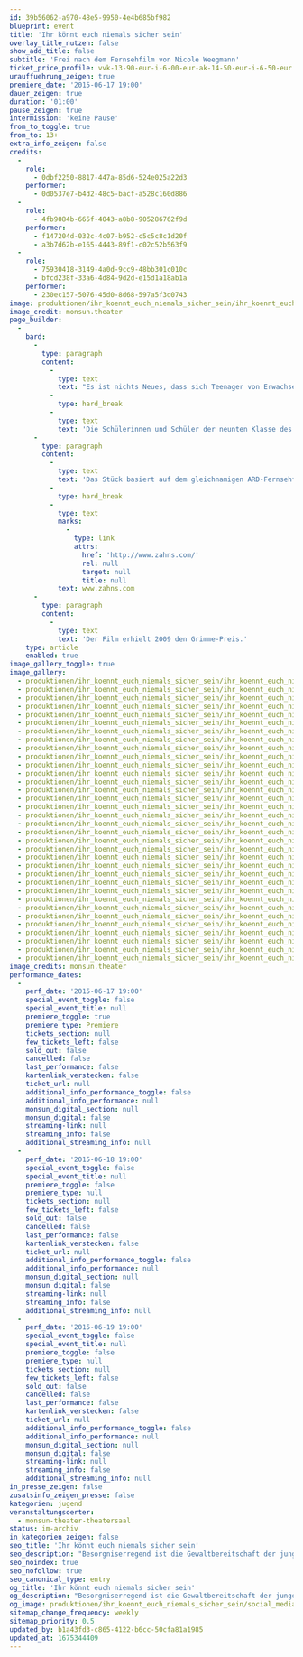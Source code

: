 ```yaml
---
id: 39b56062-a970-48e5-9950-4e4b685bf982
blueprint: event
title: 'Ihr könnt euch niemals sicher sein'
overlay_title_nutzen: false
show_add_title: false
subtitle: 'Frei nach dem Fernsehfilm von Nicole Weegmann'
ticket_price_profile: vvk-13-90-eur-i-6-00-eur-ak-14-50-eur-i-6-50-eur
urauffuehrung_zeigen: true
premiere_date: '2015-06-17 19:00'
dauer_zeigen: true
duration: '01:00'
pause_zeigen: true
intermission: 'keine Pause'
from_to_toggle: true
from_to: 13+
extra_info_zeigen: false
credits:
  -
    role:
      - 0dbf2250-8817-447a-85d6-524e025a22d3
    performer:
      - 0d0537e7-b4d2-48c5-bacf-a528c160d886
  -
    role:
      - 4fb9084b-665f-4043-a8b8-905286762f9d
    performer:
      - f147204d-032c-4c07-b952-c5c5c8c1d20f
      - a3b7d62b-e165-4443-89f1-c02c52b563f9
  -
    role:
      - 75930418-3149-4a0d-9cc9-48bb301c010c
      - bfcd238f-33a6-4d84-9d2d-e15d1a18ab1a
    performer:
      - 230ec157-5076-45d0-8d68-597a5f3d0743
image: produktionen/ihr_koennt_euch_niemals_sicher_sein/ihr_koennt_euch_niemals_sicher_sein_26_c_monsun.theater.jpg
image_credit: monsun.theater
page_builder:
  -
    bard:
      -
        type: paragraph
        content:
          -
            type: text
            text: "Es ist nichts Neues, dass sich Teenager von Erwachsenen unverstanden fühlen. Eltern und Lehrer brüskieren sich wie eh und je über die Jugend und deren Vorlieben. In der populären Hiphop-Szene gelten die Texte oft als gewalttätig, frauenverachtend und gefährlich. Und Computerspiele tragen auch mit zu einer verzogenen Jugend bei. Besorgniserregend ist die Gewaltbereitschaft der jungen Menschen. Die Zunahme von Amokläufern an Schulen macht Angst und kann manchmal zu fatalen Verdächtigungen führen.\_"
          -
            type: hard_break
          -
            type: text
            text: 'Die Schülerinnen und Schüler der neunten Klasse des Gymnasiums Othmarschen widmen sich auf der Basis des gleichnamigen Films dem Thema einer missverstandenen Jugend, die einfach nur ernst genommen werden möchte.'
      -
        type: paragraph
        content:
          -
            type: text
            text: 'Das Stück basiert auf dem gleichnamigen ARD-Fernsehfilm von Nicole Weegmann, Drehbuch: Eva Zahn & Volker A. Zahn.'
          -
            type: hard_break
          -
            type: text
            marks:
              -
                type: link
                attrs:
                  href: 'http://www.zahns.com/'
                  rel: null
                  target: null
                  title: null
            text: www.zahns.com
      -
        type: paragraph
        content:
          -
            type: text
            text: 'Der Film erhielt 2009 den Grimme-Preis.'
    type: article
    enabled: true
image_gallery_toggle: true
image_gallery:
  - produktionen/ihr_koennt_euch_niemals_sicher_sein/ihr_koennt_euch_niemals_sicher_sein_01_c_monsun.theater.jpg
  - produktionen/ihr_koennt_euch_niemals_sicher_sein/ihr_koennt_euch_niemals_sicher_sein_02_c_monsun.theater.jpg
  - produktionen/ihr_koennt_euch_niemals_sicher_sein/ihr_koennt_euch_niemals_sicher_sein_04_c_monsun.theater.jpg
  - produktionen/ihr_koennt_euch_niemals_sicher_sein/ihr_koennt_euch_niemals_sicher_sein_03_c_monsun.theater.jpg
  - produktionen/ihr_koennt_euch_niemals_sicher_sein/ihr_koennt_euch_niemals_sicher_sein_05_c_monsun.theater.jpg
  - produktionen/ihr_koennt_euch_niemals_sicher_sein/ihr_koennt_euch_niemals_sicher_sein_06_c_monsun.theater.jpg
  - produktionen/ihr_koennt_euch_niemals_sicher_sein/ihr_koennt_euch_niemals_sicher_sein_07_c_monsun.theater.jpg
  - produktionen/ihr_koennt_euch_niemals_sicher_sein/ihr_koennt_euch_niemals_sicher_sein_08_c_monsun.theater.jpg
  - produktionen/ihr_koennt_euch_niemals_sicher_sein/ihr_koennt_euch_niemals_sicher_sein_09_c_monsun.theater.jpg
  - produktionen/ihr_koennt_euch_niemals_sicher_sein/ihr_koennt_euch_niemals_sicher_sein_10_c_monsun.theater.jpg
  - produktionen/ihr_koennt_euch_niemals_sicher_sein/ihr_koennt_euch_niemals_sicher_sein_11_c_monsun.theater.jpg
  - produktionen/ihr_koennt_euch_niemals_sicher_sein/ihr_koennt_euch_niemals_sicher_sein_12_c_monsun.theater.jpg
  - produktionen/ihr_koennt_euch_niemals_sicher_sein/ihr_koennt_euch_niemals_sicher_sein_13_c_monsun.theater.jpg
  - produktionen/ihr_koennt_euch_niemals_sicher_sein/ihr_koennt_euch_niemals_sicher_sein_14_c_monsun.theater.jpg
  - produktionen/ihr_koennt_euch_niemals_sicher_sein/ihr_koennt_euch_niemals_sicher_sein_15_c_monsun.theater.jpg
  - produktionen/ihr_koennt_euch_niemals_sicher_sein/ihr_koennt_euch_niemals_sicher_sein_16_c_monsun.theater.jpg
  - produktionen/ihr_koennt_euch_niemals_sicher_sein/ihr_koennt_euch_niemals_sicher_sein_17_c_monsun.theater.jpg
  - produktionen/ihr_koennt_euch_niemals_sicher_sein/ihr_koennt_euch_niemals_sicher_sein_18_c_monsun.theater.jpg
  - produktionen/ihr_koennt_euch_niemals_sicher_sein/ihr_koennt_euch_niemals_sicher_sein_19_c_monsun.theater.jpg
  - produktionen/ihr_koennt_euch_niemals_sicher_sein/ihr_koennt_euch_niemals_sicher_sein_21_c_monsun.theater.jpg
  - produktionen/ihr_koennt_euch_niemals_sicher_sein/ihr_koennt_euch_niemals_sicher_sein_20_c_monsun.theater.jpg
  - produktionen/ihr_koennt_euch_niemals_sicher_sein/ihr_koennt_euch_niemals_sicher_sein_22_c_monsun.theater.jpg
  - produktionen/ihr_koennt_euch_niemals_sicher_sein/ihr_koennt_euch_niemals_sicher_sein_23_c_monsun.theater.jpg
  - produktionen/ihr_koennt_euch_niemals_sicher_sein/ihr_koennt_euch_niemals_sicher_sein_24_c_monsun.theater.jpg
  - produktionen/ihr_koennt_euch_niemals_sicher_sein/ihr_koennt_euch_niemals_sicher_sein_25_c_monsun.theater.jpg
  - produktionen/ihr_koennt_euch_niemals_sicher_sein/ihr_koennt_euch_niemals_sicher_sein_26_c_monsun.theater.jpg
  - produktionen/ihr_koennt_euch_niemals_sicher_sein/ihr_koennt_euch_niemals_sicher_sein_27_c_monsun.theater.jpg
  - produktionen/ihr_koennt_euch_niemals_sicher_sein/ihr_koennt_euch_niemals_sicher_sein_28_c_monsun.theater.jpg
  - produktionen/ihr_koennt_euch_niemals_sicher_sein/ihr_koennt_euch_niemals_sicher_sein_29_c_monsun.theater.jpg
  - produktionen/ihr_koennt_euch_niemals_sicher_sein/ihr_koennt_euch_niemals_sicher_sein_30_c_monsun.theater.jpg
  - produktionen/ihr_koennt_euch_niemals_sicher_sein/ihr_koennt_euch_niemals_sicher_sein_31_c_monsun.theater.jpg
  - produktionen/ihr_koennt_euch_niemals_sicher_sein/ihr_koennt_euch_niemals_sicher_sein_32_c_monsun.theater.jpg
  - produktionen/ihr_koennt_euch_niemals_sicher_sein/ihr_koennt_euch_niemals_sicher_sein_33_c_monsun.theater.jpg
  - produktionen/ihr_koennt_euch_niemals_sicher_sein/ihr_koennt_euch_niemals_sicher_sein_34_c_monsun.theater.jpg
image_credits: monsun.theater
performance_dates:
  -
    perf_date: '2015-06-17 19:00'
    special_event_toggle: false
    special_event_title: null
    premiere_toggle: true
    premiere_type: Premiere
    tickets_section: null
    few_tickets_left: false
    sold_out: false
    cancelled: false
    last_performance: false
    kartenlink_verstecken: false
    ticket_url: null
    additional_info_performance_toggle: false
    additional_info_performance: null
    monsun_digital_section: null
    monsun_digital: false
    streaming-link: null
    streaming_info: false
    additional_streaming_info: null
  -
    perf_date: '2015-06-18 19:00'
    special_event_toggle: false
    special_event_title: null
    premiere_toggle: false
    premiere_type: null
    tickets_section: null
    few_tickets_left: false
    sold_out: false
    cancelled: false
    last_performance: false
    kartenlink_verstecken: false
    ticket_url: null
    additional_info_performance_toggle: false
    additional_info_performance: null
    monsun_digital_section: null
    monsun_digital: false
    streaming-link: null
    streaming_info: false
    additional_streaming_info: null
  -
    perf_date: '2015-06-19 19:00'
    special_event_toggle: false
    special_event_title: null
    premiere_toggle: false
    premiere_type: null
    tickets_section: null
    few_tickets_left: false
    sold_out: false
    cancelled: false
    last_performance: false
    kartenlink_verstecken: false
    ticket_url: null
    additional_info_performance_toggle: false
    additional_info_performance: null
    monsun_digital_section: null
    monsun_digital: false
    streaming-link: null
    streaming_info: false
    additional_streaming_info: null
in_presse_zeigen: false
zusatsinfo_zeigen_presse: false
kategorien: jugend
veranstaltungsoerter:
  - monsun-theater-theatersaal
status: im-archiv
in_kategorien_zeigen: false
seo_title: 'Ihr könnt euch niemals sicher sein'
seo_description: "Besorgniserregend ist die Gewaltbereitschaft der jungen Menschen. Die Zunahme von Amokläufern macht Angst und kann manchmal zu fatalen Verdächtigungen führen.\_"
seo_noindex: true
seo_nofollow: true
seo_canonical_type: entry
og_title: 'Ihr könnt euch niemals sicher sein'
og_description: "Besorgniserregend ist die Gewaltbereitschaft der jungen Menschen. Die Zunahme von Amokläufern macht Angst und kann manchmal zu fatalen Verdächtigungen führen.\_"
og_image: produktionen/ihr_koennt_euch_niemals_sicher_sein/social_media_ihr_koennt_euch_niemals_sicher_sein.jpg
sitemap_change_frequency: weekly
sitemap_priority: 0.5
updated_by: b1a43fd3-c865-4122-b6cc-50cfa81a1985
updated_at: 1675344409
---
```

